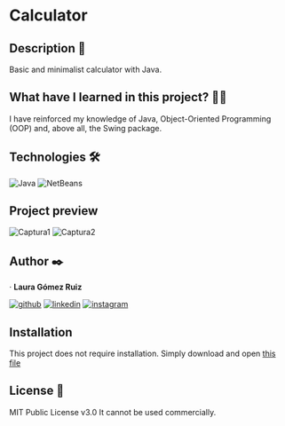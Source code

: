 # Calculator

## Description 📑

Basic and minimalist calculator with Java.

## What have I learned in this project? 🙇🏻 

I have reinforced my knowledge of Java, Object-Oriented Programming (OOP) and, above all, the Swing package.

## Technologies 🛠
![Java](https://img.shields.io/badge/Java-ED8B00?style=for-the-badge&logo=java&logoColor=white)
![NetBeans](https://img.shields.io/badge/NetBeans-1B6AC6?style=for-the-badge&logo=apachenetbeanside&logoColor=white)

## Project preview
![Captura1](https://github.com/lgomezruiz/Calculator/assets/97950503/08fa5b2c-65c2-46f9-8f53-b62c33f9c7a2)
![Captura2](https://github.com/lgomezruiz/Calculator/assets/97950503/97c8cad3-f8c2-48e4-9f24-57fde65f604b)

## Author ✒️
· **Laura Gómez Ruiz**

[![github](https://img.shields.io/static/v1?label=&message=github&color=171515&logo=github&logoColor=white&style=for-the-badge)](https://github.com/lgomezruiz)
[![linkedin](https://img.shields.io/static/v1?label=&message=linkedin&color=0e76a8&logo=linkedin&logoColor=white&style=for-the-badge)](https://www.linkedin.com/in/lgomezruiz/)
[![instagram](https://img.shields.io/badge/Instagram-E4405F?style=for-the-badge&logo=instagram&logoColor=white)](https://www.instagram.com/onebreathlaura/)

## Installation 
This project does not require installation. Simply download and open [this file](https://drive.google.com/file/d/1ZpZ-ZnmI3zllSkK1JdmeNi1TrKTkti5v/view?usp=sharing)

## License 📄
MIT Public License v3.0
It cannot be used commercially.
